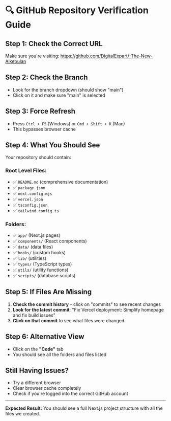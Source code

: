 # 🔍 GitHub Repository Verification Guide

## **Step 1: Check the Correct URL**
Make sure you're visiting: https://github.com/DigitalExpart/-The-New-Alkebulan

## **Step 2: Check the Branch**
- Look for the branch dropdown (should show "main")
- Click on it and make sure "main" is selected

## **Step 3: Force Refresh**
- Press `Ctrl + F5` (Windows) or `Cmd + Shift + R` (Mac)
- This bypasses browser cache

## **Step 4: What You Should See**
Your repository should contain:

### **Root Level Files:**
- ✅ `README.md` (comprehensive documentation)
- ✅ `package.json`
- ✅ `next.config.mjs`
- ✅ `vercel.json`
- ✅ `tsconfig.json`
- ✅ `tailwind.config.ts`

### **Folders:**
- ✅ `app/` (Next.js pages)
- ✅ `components/` (React components)
- ✅ `data/` (data files)
- ✅ `hooks/` (custom hooks)
- ✅ `lib/` (utilities)
- ✅ `types/` (TypeScript types)
- ✅ `utils/` (utility functions)
- ✅ `scripts/` (database scripts)

## **Step 5: If Files Are Missing**
1. **Check the commit history** - click on "commits" to see recent changes
2. **Look for the latest commit**: "Fix Vercel deployment: Simplify homepage and fix build issues"
3. **Click on that commit** to see what files were changed

## **Step 6: Alternative View**
- Click on the **"Code"** tab
- You should see all the folders and files listed

## **Still Having Issues?**
- Try a different browser
- Clear browser cache completely
- Check if you're logged into the correct GitHub account

---

**Expected Result:** You should see a full Next.js project structure with all the files we created. 